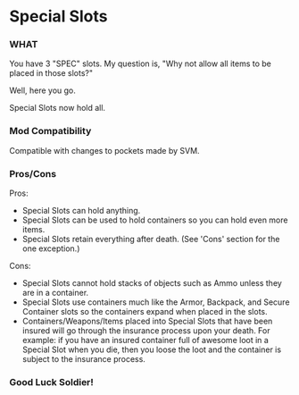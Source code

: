 # Special Slots

### WHAT
You have 3 "SPEC" slots. My question is, "Why not allow all items to be placed in those slots?"

Well, here you go.

Special Slots now hold all.

### Mod Compatibility
Compatible with changes to pockets made by SVM.

### Pros/Cons

Pros:
  * Special Slots can hold anything.
  * Special Slots can be used to hold containers so you can hold even more items.
  * Special Slots retain everything after death. (See 'Cons' section for the one exception.)

Cons:
  * Special Slots cannot hold stacks of objects such as Ammo unless they are in a container.
  * Special Slots use containers much like the Armor, Backpack, and Secure Container slots so the containers expand when placed in the slots.
  * Containers/Weapons/Items placed into Special Slots that have been insured will go through the insurance process upon your death. For example: if you have an insured container full of awesome loot in a Special Slot when you die, then you loose the loot and the container is subject to the insurance process.

### Good Luck Soldier!
